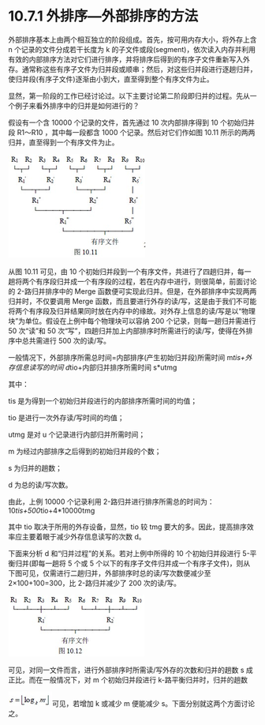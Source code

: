 # 10.7.1 外排序—外部排序的方法

外部排序基本上由两个相互独立的阶段组成。首先，按可用内存大小，将外存上含 n 个记录的文件分成若干长度为 k 的子文件或段(segment)，依次读入内存并利用有效的内部排序方法对它们进行排序，并将排序后得到的有序子文件重新写入外存。通常称这些有序子文件为归并段或顺串；然后，对这些归并段进行逐趟归并，使归并段(有序子文件)逐渐由小到大，直至得到整个有序文件为止。

显然，第一阶段的工作已经讨论过。以下主要讨论第二阶段即归并的过程。先从一个例子来看外排序中的归并是如何进行的？

假设有一个含 10000 个记录的文件，首先通过 10 次内部排序得到 10 个初始归并段 R1～R10 ，其中每一段都含 1000 个记录。然后对它们作如图 10.11 所示的两两归并，直至得到一个有序文件为止。

![](img/02d0b1e19becbcc67e67de5e30f57ab2.jpg)

从图 10.11 可见，由 10 个初始归并段到一个有序文件，共进行了四趟归并，每一趟将两个有序段归并成一个有序段的过程，若在内存中进行，则很简单，前面讨论的 2-路归并排序中的 Merge 函数便可实现此归并。但是，在外部排序中实现两两归并时，不仅要调用 Merge 函数，而且要进行外存的读/写，这是由于我们不可能将两个有序段及归并结果同时放在内存中的缘故。对外存上信息的读/写是以“物理块”为单位。假设在上例中每个物理块可以容纳 200 个记录，则每一趟归并需进行 50 次“读”和 50 次“写”，四趟归并加上内部排序时所需进行的读/写，使得在外排序中总共需进行 500 次的读/写。

一般情况下，外部排序所需总时间=内部排序(产生初始归并段)所需时间 m*tis+外存信息读写的时间 d*tio+内部归并排序所需时间 s*utmg

其中：

tis 是为得到一个初始归并段进行的内部排序所需时间的均值；

tio 是进行一次外存读/写时间的均值；

utmg 是对 u 个记录进行内部归并所需时间；

m 为经过内部排序之后得到的初始归并段的个数；

s 为归并的趟数；

d 为总的读/写次数。

由此，上例 10000 个记录利用 2-路归并进行排序所需总的时间为：10*tis+500*tio+4*10000tmg

其中 tio 取决于所用的外存设备，显然，tio 较 tmg 要大的多。因此，提高排序效率应主要着眼于减少外存信息读写的次数 d。

下面来分析 d 和“归并过程”的关系。若对上例中所得的 10 个初始归并段进行 5-平衡归并(即每一趟将 5 个或 5 个以下的有序子文件归并成一个有序子文件)，则从下图可见，仅需进行二趟归并，外部排序时总的读/写次数便减少至 2×100+100=300，比 2-路归并减少了 200 次的读/写。

![](img/557797c9f0a83ffce6c4e0d28f4ac3d0.jpg)

可见，对同一文件而言，进行外部排序时所需读/写外存的次数和归并的趟数 s 成正比。而在一般情况下，对 m 个初始归并段进行 k-路平衡归并时，归并的趟数

![](img/c69cc6ecd039d00a4caf15db0ad0720c.jpg)可见，若增加 k 或减少 m 便能减少 s。下面分别就这两个方面讨论之。